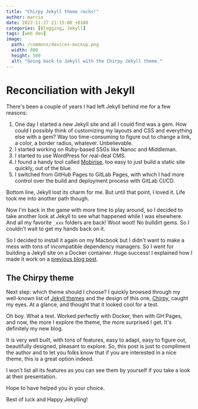 ```yaml
---
title: "Chirpy Jekyll theme rocks!"
author: marcia
date: 2022-11-27 21:15:00 +0100
categories: [Blogging, Jekyll]
tags: [web dev]
image:
  path: /commons/devices-mockup.png
  width: 800
  height: 500
  alt: "Going back to Jekyll with the Chirpy Jekyll theme."
---
```


# Reconciliation with Jekyll

There's been a couple of years I had left Jekyll behind me for a few reasons:

1. One day I started a new Jekyll site and all I could find was a gem. How could
I possibly think of customizing my layouts and CSS and everything else with a gem?
Way too time-consuming to figure out to change a link, a color, a border radius, whatever.
Unbelievable.
1. I started working on Ruby-based SSGs like Nanoc and Middleman.
1. I started to use WordPress for real-deal CMS.
1. I found a handy tool called [Mobirise](https://mobirise.com/), too easy to just build
a static site quickly, out of the blue.
1. I switched from GitHub Pages to GitLab Pages, with which I had more control over the
build and deployment process with GitLab CI/CD.

Bottom line, Jekyll lost its charm for me.
But until that point, I loved it. Life took me into another path though.

Now I'm back in the game with more time to play around,
so I decided to take another look at Jekyll to see what happened while I was elsewhere. And
all my favorite `_xxx` folders are back! Woot woot! No bulldirt gems. So I couldn't wait to
get my hands back on it.

So I decided to install it again on my Macbook but I didn't want to make a mess
with tons of incompatible dependency managers. So I went for building a Jekyll site on a Docker
container. Huge success! I explained how I made it work on a [previous blog post](../jekyll-on-docker-github-pages/).

## The Chirpy theme

Next step: which theme should I choose? I quickly browsed through my well-known list of [Jekyll themes](http://jekyllthemes.org/)
and the design of this one, [Chirpy](https://github.com/cotes2020/jekyll-theme-chirpy), caught my eyes.
At a glance, and thought that it looked cool for a test.

Oh boy. What a test. Worked perfectly with Docker, then with GH Pages, and now, the more I
explore the theme, the more surprised I get. It's definitely my new blog.

It is very well built, with tons of features, easy to adapt, easy to figure out, beautifully
designed, pleasant to explore. So, this post is just to compliment the author and to let you folks
know that if you are interested in a nice theme, this is a great option indeed.

I won't list all its features as you can see them by yourself if you take a look at their presentation.

Hope to have helped you in your choice.

Best of luck and Happy Jekylling!
